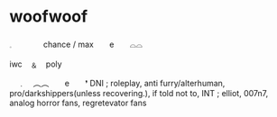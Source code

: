 # woofwoof
𓈒　　　　chance / max　　e　　⌓⌓

iwc　﹠　poly

　﹒　︵︵　　e　　❜
DNI ; roleplay, anti furry/alterhuman, pro/darkshippers(unless recovering.), if told not to,
INT ; elliot, 007n7, analog horror fans, regretevator fans
